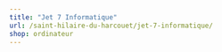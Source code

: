 ```yaml
---
title: "Jet 7 Informatique"
url: /saint-hilaire-du-harcouet/jet-7-informatique/
shop: ordinateur
---
```

